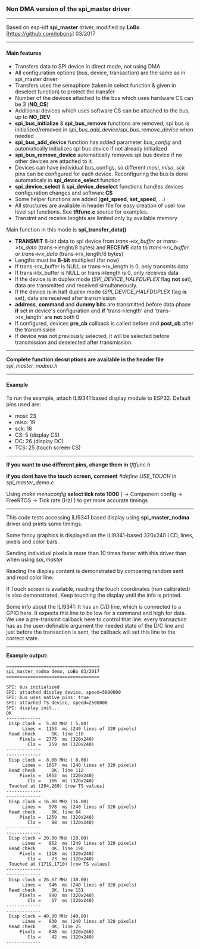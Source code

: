 
### Non DMA version of the spi_master driver

---

Based on esp-idf **spi_master** driver, modified by **LoBo** [https://github.com/loboris] 03/2017

---

#### Main features

*  Transfers data to SPI device in direct mode, not using DMA
*  All configuration options (bus, device, transaction) are the same as in spi_master driver
*  Transfers uses the semaphore (taken in select function & given in deselect function) to protect the transfer
*  Number of the devices attached to the bus which uses hardware CS can be 3 (**NO_CS**)
*  Additional devices which uses software CS can be attached to the bus, up to **NO_DEV**
*  **spi_bus_initialize** & **spi_bus_remove** functions are removed, spi bus is initialized/removed in *spi_bus_add_device*/*spi_bus_remove_device* when needed
*  **spi_bus_add_device** function has added parameter *bus_config* and automatically initializes spi bus device if not already initialized
*  **spi_bus_remove_device** automatically removes spi bus device if no other devices are attached to it.
*  Devices can have individual bus_configs, so different *mosi*, *miso*, *sck* pins can be configured for each device. Reconfiguring the bus is done automaticaly in **spi_device_select** function
*  **spi_device_select** & **spi_device_deselect** functions handles devices configuration changes and software **CS**
*  Some helper functions are added (**get_speed**, **set_speed**, ...)
*  All structures are available in header file for easy creation of user low level spi functions. See **tftfunc.c** source for examples.
*  Transimt and receive lenghts are limited only by available memory

Main function in this mode is **spi_transfer_data()**

*  **TRANSMIT** 8-bit data to spi device from *trans->tx_buffer* or *trans->tx_data* (trans->lenght/8 bytes) and **RECEIVE** data to *trans->rx_buffer* or *trans->rx_data* (trans->rx_length/8 bytes)
*  Lengths must be **8-bit** multiples! (for now)
*  If trans->rx_buffer is NULL or trans->rx_length is 0, only transmits data
*  If trans->tx_buffer is NULL or trans->length is 0, only receives data
*  If the device is in duplex mode (*SPI_DEVICE_HALFDUPLEX* flag **not** set), data are transmitted and received simultaneously.
*  If the device is in half duplex mode (*SPI_DEVICE_HALFDUPLEX* flag **is** set), data are received after transmission
*  **address**, **command** and **dummy bits** are transmitted before data phase **if** set in device's configuration and **if** 'trans->length' and 'trans->rx_length' are **not** both 0
*  If configured, devices **pre_cb** callback is called before and **post_cb** after the transmission
*  If device was not previously selected, it will be selected before transmission and deselected after transmission.

---

**Complete function decsriptions are available in the header file** *spi_master_nodma.h*

---

#### Example

To run the example, attach ILI9341 based display module to ESP32. Default pins used are:
* mosi: 23
* miso: 19
*  sck: 18
*   CS:  5 (display CS)
*   DC: 26 (display DC)
*  TCS: 25 (touch screen CS)

---

**If you want to use different pins, change them in** *tftfunc.h*

**if you dont have the touch screen, comment** *#define USE_TOUCH* in *spi_master_demo.c*

Using *make menuconfig* **select tick rate 1000** ( → Component config → FreeRTOS → Tick rate (Hz) ) to get more accurate timings

---

This code tests accessing ILI9341 based display using **spi_master_nodma** driver and prints some timings.

Some fancy graphics is displayed on the ILI9341-based 320x240 LCD, lines, pixels and color bars.

Sending individual pixels is more than 10 times faster with this driver than when using *spi_master*
 
Reading the display content is demonstrated by comparing random sent and read color line.
 
If Touch screen is available, reading the touch coordinates (non calibrated) is also demonstrated. Keep touching the display until the info is printed.
 
Some info about the ILI9341:
It has an C/D line, which is connected to a GPIO here. It expects this line to be low for a command and high for data. We use a pre-transmit callback here to control that line: every transaction has as the user-definable argument the needed state of the D/C line and just before the transaction is sent, the callback will set this line to the correct state.

---

**Example output:**

```
===================================
spi_master_nodma demo, LoBo 03/2017
===================================

SPI: bus initialized
SPI: attached display device, speed=5000000
SPI: bus uses native pins: true
SPI: attached TS device, speed=2500000
SPI: display init...
OK
-------------
 Disp clock =  5.00 MHz ( 5.00)
      Lines =  1153  ms (240 lines of 320 pixels)
 Read check      OK, line 110
     Pixels =  2775  ms (320x240)
        Cls =   259  ms (320x240)
-------------
-------------
 Disp clock =  8.00 MHz ( 8.00)
      Lines =  1057  ms (240 lines of 320 pixels)
 Read check      OK, line 112
     Pixels =  1952  ms (320x240)
        Cls =   166  ms (320x240)
 Touched at (294,269) [row TS values]
-------------
-------------
 Disp clock = 16.00 MHz (16.00)
      Lines =   978  ms (240 lines of 320 pixels)
 Read check      OK, line 94
     Pixels =  1259  ms (320x240)
        Cls =    88  ms (320x240)
-------------
-------------
 Disp clock = 20.00 MHz (20.00)
      Lines =   962  ms (240 lines of 320 pixels)
 Read check      OK, line 190
     Pixels =  1118  ms (320x240)
        Cls =    73  ms (320x240)
 Touched at (1719,1710) [row TS values]
-------------
-------------
 Disp clock = 26.67 MHz (30.00)
      Lines =   946  ms (240 lines of 320 pixels)
 Read check      OK, line 151
     Pixels =   990  ms (320x240)
        Cls =    57  ms (320x240)
-------------
-------------
 Disp clock = 40.00 MHz (40.00)
      Lines =   930  ms (240 lines of 320 pixels)
 Read check      OK, line 25
     Pixels =   848  ms (320x240)
        Cls =    42  ms (320x240)
-------------
```
